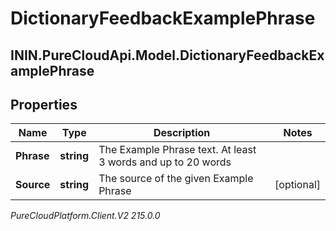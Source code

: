 # DictionaryFeedbackExamplePhrase

## ININ.PureCloudApi.Model.DictionaryFeedbackExamplePhrase

## Properties

|Name | Type | Description | Notes|
|------------ | ------------- | ------------- | -------------|
| **Phrase** | **string** | The Example Phrase text. At least 3 words and up to 20 words | |
| **Source** | **string** | The source of the given Example Phrase | [optional] |



_PureCloudPlatform.Client.V2 215.0.0_
